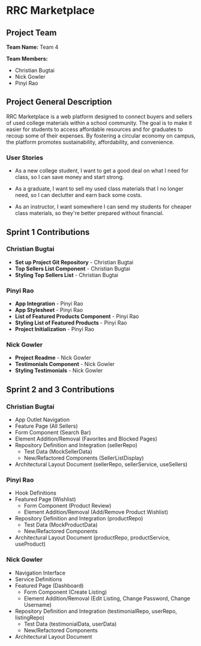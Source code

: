 # RRC Marketplace

## Project Team

**Team Name:** Team 4

**Team Members:**
- Christian Bugtai
- Nick Gowler
- Pinyi Rao

## Project General Description

RRC Marketplace is a web platform designed to connect buyers and sellers of
used college materials within a school community. The goal is to make it easier
for students to access affordable resources and for graduates to recoup some of
their expenses. By fostering a circular economy on campus, the platform promotes
sustainability, affordability, and convenience.

### User Stories

- As a new college student, I want to get a good deal on what I need for class,
so I can save money and start strong.

- As a graduate, I want to sell my used class materials that I no longer need,
so I can declutter and earn back some costs.

- As an instructor, I want somewhere I can send my students for cheaper class
materials, so they're better prepared without financial.

## Sprint 1 Contributions

### Christian Bugtai
- **Set up Project Git Repository** - Christian Bugtai
- **Top Sellers List Component** - Christian Bugtai
- **Styling Top Sellers List** - Christian Bugtai
  
### Pinyi Rao
- **App Integration** - Pinyi Rao
- **App Stylesheet** - Pinyi Rao
- **List of Featured Products Component** - Pinyi Rao
- **Styling List of Featured Products** - Pinyi Rao
- **Project Initialization** - Pinyi Rao
  
### Nick Gowler
- **Project Readme** - Nick Gowler
- **Testimonials Component** - Nick Gowler
- **Styling Testimonials** - Nick Gowler

## Sprint 2 and 3 Contributions

### Christian Bugtai
-  App Outlet Navigation
-  Feature Page (All Sellers)
  - Form Component (Search Bar)
  - Element Addition/Removal (Favorites and Blocked Pages)
- Repository Definition and Integration (sellerRepo)
  - Test Data (MockSellerData)
  - New/Refactored Components (SellerListDisplay)
- Architectural Layout Document (sellerRepo, sellerService, useSellers)

### Pinyi Rao
- Hook Definitions
- Featured Page (Wishlist)
  - Form Component (Product Review)
  - Element Addition/Removal (Add/Remove Product Wishlist)
- Repository Definition and Integration (productRepo)
  - Test Data (MockProductData)
  - New/Refactored Components
- Architectural Layout Document (productRepo, productService, useProduct)

### Nick Gowler
- Navigation Interface
- Service Definitions
- Featured Page (Dashboard)
  - Form Component (Create Listing)
  - Element Addition/Removal (Edit Listing, Change Password, Change Username)
- Repository Definition and Integration (testimonialRepo, userRepo, listingRepo)
  - Test Data (testimonialData, userData)
  - New/Refactored Components
- Architectural Layout Document
